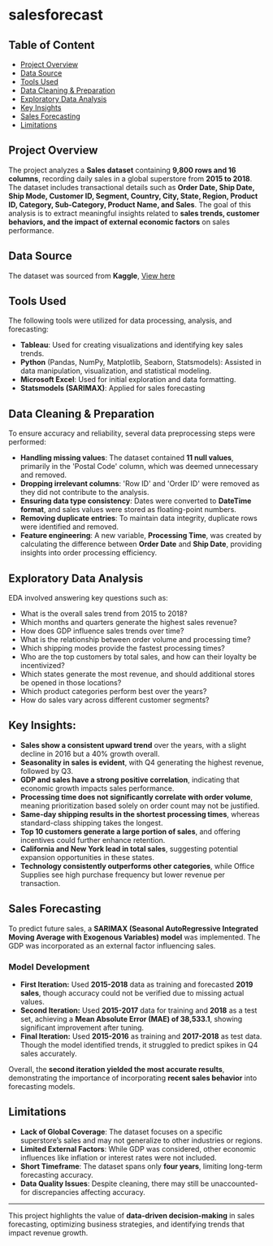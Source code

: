 # salesforecast

## Table of Content
- [Project Overview](#project-overview)
- [Data Source](#data-source)
- [Tools Used](#tools-used)
- [Data Cleaning & Preparation](#data-cleaning--preparation)
- [Exploratory Data Analysis](#exploratory-data-analysis)
- [Key Insights](#key-insights)
- [Sales Forecasting](#sales-forecasting)
- [Limitations](#limitations)

## Project Overview
The project analyzes a **Sales dataset** containing **9,800 rows and 16 columns**, recording daily sales in a global superstore from **2015 to 2018**. The dataset includes transactional details such as **Order Date, Ship Date, Ship Mode, Customer ID, Segment, Country, City, State, Region, Product ID, Category, Sub-Category, Product Name, and Sales**. The goal of this analysis is to extract meaningful insights related to **sales trends, customer behaviors, and the impact of external economic factors** on sales performance.

## Data Source
The dataset was sourced from **Kaggle**, [View here](https://www.kaggle.com/code/rizwanrizwannazir/forecasting-sales-with-timeseries)

## Tools Used
The following tools were utilized for data processing, analysis, and forecasting:
- **Tableau**: Used for creating visualizations and identifying key sales trends.
- **Python** (Pandas, NumPy, Matplotlib, Seaborn, Statsmodels): Assisted in data manipulation, visualization, and statistical modeling.
- **Microsoft Excel**: Used for initial exploration and data formatting.
- **Statsmodels (SARIMAX)**: Applied for sales forecasting

## Data Cleaning & Preparation
To ensure accuracy and reliability, several data preprocessing steps were performed:
- **Handling missing values**: The dataset contained **11 null values**, primarily in the 'Postal Code' column, which was deemed unnecessary and removed.
- **Dropping irrelevant columns**: 'Row ID' and 'Order ID' were removed as they did not contribute to the analysis.
- **Ensuring data type consistency**: Dates were converted to **DateTime format**, and sales values were stored as floating-point numbers.
- **Removing duplicate entries**: To maintain data integrity, duplicate rows were identified and removed.
- **Feature engineering**: A new variable, **Processing Time**, was created by calculating the difference between **Order Date** and **Ship Date**, providing insights into order processing efficiency.

## Exploratory Data Analysis
EDA involved answering key questions such as:
- What is the overall sales trend from 2015 to 2018?
- Which months and quarters generate the highest sales revenue?
- How does GDP influence sales trends over time?
- What is the relationship between order volume and processing time?
- Which shipping modes provide the fastest processing times?
- Who are the top customers by total sales, and how can their loyalty be incentivized?
- Which states generate the most revenue, and should additional stores be opened in those locations?
- Which product categories perform best over the years?
- How do sales vary across different customer segments?

## Key Insights:
- **Sales show a consistent upward trend** over the years, with a slight decline in 2016 but a 40% growth overall.
- **Seasonality in sales is evident**, with Q4 generating the highest revenue, followed by Q3.
- **GDP and sales have a strong positive correlation**, indicating that economic growth impacts sales performance.
- **Processing time does not significantly correlate with order volume**, meaning prioritization based solely on order count may not be justified.
- **Same-day shipping results in the shortest processing times**, whereas standard-class shipping takes the longest.
- **Top 10 customers generate a large portion of sales**, and offering incentives could further enhance retention.
- **California and New York lead in total sales**, suggesting potential expansion opportunities in these states.
- **Technology consistently outperforms other categories**, while Office Supplies see high purchase frequency but lower revenue per transaction.

## Sales Forecasting
To predict future sales, a **SARIMAX (Seasonal AutoRegressive Integrated Moving Average with Exogenous Variables) model** was implemented. The GDP was incorporated as an external factor influencing sales.

### Model Development
- **First Iteration:** Used **2015-2018** data as training and forecasted **2019 sales**, though accuracy could not be verified due to missing actual values.
- **Second Iteration:** Used **2015-2017** data for training and **2018** as a test set, achieving a **Mean Absolute Error (MAE) of 38,533.1**, showing significant improvement after tuning.
- **Final Iteration:** Used **2015-2016** as training and **2017-2018** as test data. Though the model identified trends, it struggled to predict spikes in Q4 sales accurately.

Overall, the **second iteration yielded the most accurate results**, demonstrating the importance of incorporating **recent sales behavior** into forecasting models.

## Limitations
- **Lack of Global Coverage**: The dataset focuses on a specific superstore’s sales and may not generalize to other industries or regions.
- **Limited External Factors**: While GDP was considered, other economic influences like inflation or interest rates were not included.
- **Short Timeframe**: The dataset spans only **four years**, limiting long-term forecasting accuracy.
- **Data Quality Issues**: Despite cleaning, there may still be unaccounted-for discrepancies affecting accuracy.

---
This project highlights the value of **data-driven decision-making** in sales forecasting, optimizing business strategies, and identifying trends that impact revenue growth.
